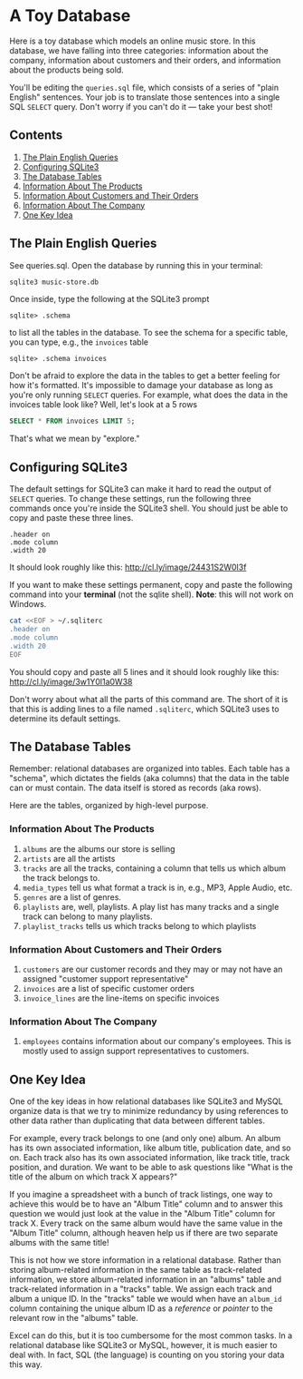 # A Toy Database

Here is a toy database which models an online music store.  In this database, we have falling into three categories: information about the company, information about customers and their orders, and information about the products being sold.

You'll be editing the `queries.sql` file, which consists of a series of
"plain English" sentences.  Your job is to translate those sentences into a
single SQL `SELECT` query.  Don't worry if you can't do it — take your best shot!

## Contents

1. [The Plain English Queries](#the-plain-english-queries)
2. [Configuring SQLite3](#configuring-sqlite3)
3. [The Database Tables](#the-database-tables)
  1. [Information About The Products](#information-about-the-products)
  2. [Information About Customers and Their Orders](#information-about-customers-and-their-orders)
  3. [Information About The Company](#information-about-the-company)
4. [One Key Idea](#one-key-idea)

## The Plain English Queries

See queries.sql.  Open the database by running this in your terminal:

```bash
sqlite3 music-store.db
```

Once inside, type the following at the SQLite3 prompt

```text
sqlite> .schema
```

to list all the tables in the database.  To see the schema for a specific table,
you can type, e.g., the `invoices` table

```text
sqlite> .schema invoices
```

Don't be afraid to explore the data in the tables to get a better feeling
for how it's formatted.  It's impossible to damage your database as long
as you're only running `SELECT` queries.  For example, what does the data
in the invoices table look like?  Well, let's look at a 5 rows

```sql
SELECT * FROM invoices LIMIT 5;
```

That's what we mean by "explore."

## Configuring SQLite3

The default settings for SQLite3 can make it hard to read the output of `SELECT`
queries.  To change these settings, run the following three commands once you're inside
the SQLite3 shell.  You should just be able to copy and paste these three lines.

```text
.header on
.mode column
.width 20
```

It should look roughly like this: http://cl.ly/image/24431S2W0I3f

If you want to make these settings permanent, copy and paste the following
command into your **terminal** (not the sqlite shell). **Note**: this will not
work on Windows.

```bash
cat <<EOF > ~/.sqliterc
.header on
.mode column
.width 20
EOF
```

You should copy and paste all 5 lines and it should look roughly like this: http://cl.ly/image/3w1Y0l1a0W38

Don't worry about what all the parts of this command are.  The short of it is
that this is adding lines to a file named `.sqliterc`, which SQLite3 uses to
determine its default settings.

## The Database Tables

Remember: relational databases are organized into tables.  Each table has a "schema", which dictates the fields (aka columns) that the data in the table can or must contain.  The data itself is stored as records (aka rows).

Here are the tables, organized by high-level purpose.

### Information About The Products

1. `albums` are the albums our store is selling
2. `artists` are all the artists
3. `tracks` are all the tracks, containing a column that tells us which album the track belongs to.
4. `media_types` tell us what format a track is in, e.g., MP3, Apple Audio, etc.
5. `genres` are a list of genres.
6. `playlists` are, well, playlists.  A play list has many tracks and a single track can belong to many playlists.
7. `playlist_tracks` tells us which tracks belong to which playlists

### Information About Customers and Their Orders

1. `customers` are our customer records and they may or may not have an assigned "customer support representative"
2. `invoices` are a list of specific customer orders
3. `invoice_lines` are the line-items on specific invoices

### Information About The Company

1. `employees` contains information about our company's employees.  This is mostly used to assign support representatives to customers.

## One Key Idea

One of the key ideas in how relational databases like SQLite3 and MySQL organize data is that we try to minimize redundancy by using references to other data rather than duplicating that data between different tables.

For example, every track belongs to one (and only one) album.  An album has its own associated information, like album title, publication date, and so on.  Each track also has its own associated information, like track title, track position, and duration.  We want to be able to ask questions like "What is the title of the album on which track X appears?"

If you imagine a spreadsheet with a bunch of track listings, one way to achieve this would be to have an "Album Title" column and to answer this question we would just look at the value in the "Album Title" column for track X.  Every track on the same album would have the same value in the "Album Title" column, although heaven help us if there are two separate albums with the same title!

This is not how we store information in a relational database.  Rather than storing album-related information in the same table as track-related information, we store album-related information in an "albums" table and track-related information in a "tracks" table.  We assign each track and album a unique ID.  In the "tracks" table we would when have an `album_id` column containing the unique album ID as a *reference* or *pointer* to the relevant row in the "albums" table.

Excel can do this, but it is too cumbersome for the most common tasks.  In a relational database like SQLite3 or MySQL, however, it is much easier to deal with.  In fact, SQL (the language) is counting on you storing your data this way.
